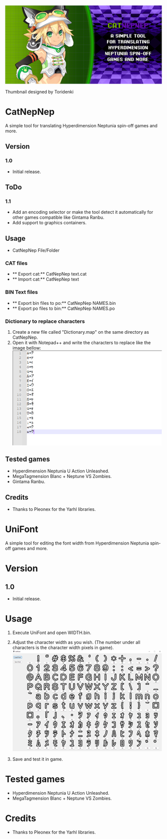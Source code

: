 ![CatNepNep](https://github.com/Darkmet98/CatNepNep/blob/master/Resources/catnepnep.png?raw=true)

Thumbnail designed by Toridenki
# CatNepNep
A simple tool for translating Hyperdimension Neptunia spin-off games and more.

## Version

### 1.0
* Initial release.

## ToDo
### 1.1
* Add an encoding selector or make the tool detect it automatically for other games compatible like Gintama Ranbu.
* Add support to graphics containers.

## Usage
* CatNepNep File/Folder

### CAT files
* ** Export cat:** CatNepNep text.cat
* ** Import cat:** CatNepNep text

### BIN Text files
* ** Export bin files to po:** CatNepNep NAMES.bin
* ** Export po files to bin:** CatNepNep NAMES.po

### Dictionary to replace characters
1. Create a new file called "Dictionary.map" on the same directory as CatNepNep.
2. Open it with Notepad++ and write the characters to replace like the image bellow:
![Dictionary](https://github.com/Darkmet98/CatNepNep/blob/master/Resources/dictionary.png?raw=true)

## Tested games
* Hyperdimension Neptunia U Action Unleashed.
* MegaTagmension Blanc + Neptune VS Zombies.
* Gintama Ranbu.

## Credits
* Thanks to Pleonex for the Yarhl libraries.

# UniFont
A simple tool for editing the font width from Hyperdimension Neptunia spin-off games and more.

# Version

## 1.0
* Initial release.

# Usage
1. Execute UniFont and open WIDTH.bin.
2. Adjust the character width as you wish. (The number under all characters is the character width pixels in game).
![UniFont](https://github.com/Darkmet98/CatNepNep/blob/master/Resources/unifont_usage.png?raw=true)

3. Save and test it in game.

# Tested games
* Hyperdimension Neptunia U Action Unleashed.
* MegaTagmension Blanc + Neptune VS Zombies.

# Credits
* Thanks to Pleonex for the Yarhl libraries.